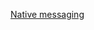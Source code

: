 [Native messaging](https://developer.mozilla.org/en-US/docs/Mozilla/Add-ons/WebExtensions/Native_messaging)